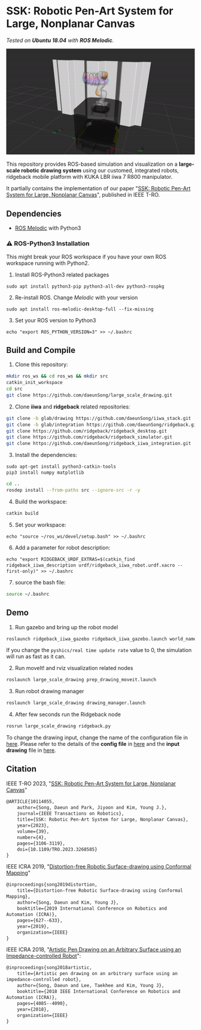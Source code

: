# SSK: Robotic Pen-Art System for Large, Nonplanar Canvas

*Tested on **Ubuntu 18.04** with **ROS Melodic**.*

<img src="./doc/img/demo.gif" width="600">

This repository provides ROS-based simulation and visualization on a **large-scale robotic drawing system** using our customed, integrated robots, ridgeback mobile platform with KUKA LBR iiwa 7 R800 manipulator.

It partially contains the implementation of our paper "[SSK: Robotic Pen-Art System for Large, Nonplanar Canvas](http://graphics.ewha.ac.kr/ssk/)", published in IEEE T-RO. 

## Dependencies

- [ROS Melodic](http://wiki.ros.org/melodic/Installation/Ubuntu) with Python3

### ⚠️ ROS-Python3 Installation

This might break your ROS workspace if you have your own ROS workspace running with Python2.

1. Install ROS-Python3 related packages

```shell
sudo apt install python3-pip python3-all-dev python3-rospkg
```

2. Re-install ROS. Change *Melodic* with your version

```shell
sudo apt install ros-melodic-desktop-full --fix-missing 
```

3. Set your ROS version to Python3
```shell
echo "export ROS_PYTHON_VERSION=3" >> ~/.bashrc
```

## Build and Compile

1. Clone this repository:
```sh
mkdir ros_ws && cd ros_ws && mkdir src
catkin_init_workspace
cd src
git clone https://github.com/daeunSong/large_scale_drawing.git
```

2. Clone **iiwa** and **ridgeback** related repositories:
```sh
git clone -b glab/drawing https://github.com/daeunSong/iiwa_stack.git
git clone -b glab/integration https://github.com/daeunSong/ridgeback.git
git clone https://github.com/ridgeback/ridgeback_desktop.git
git clone https://github.com/ridgeback/ridgeback_simulator.git
git clone https://github.com/daeunSong/ridgeback_iiwa_integration.git
```

3. Install the dependencies:
```shell
sudo apt-get install python3-catkin-tools
pip3 install numpy matplotlib
```
```sh
cd ..
rosdep install --from-paths src --ignore-src -r -y
```

4. Build the workspace:
```sh
catkin build
```

5. Set your workspace:
```shell
echo "source ~/ros_ws/devel/setup.bash" >> ~/.bashrc
```

6. Add a parameter for robot description:
```shell
echo "export RIDGEBACK_URDF_EXTRAS=$(catkin_find ridgeback_iiwa_description urdf/ridgeback_iiwa_robot.urdf.xacro --first-only)" >> ~/.bashrc
```

7. source the bash file:

```sh
source ~/.bashrc
```

## Demo

1. Run gazebo and bring up the robot model
```sh
roslaunch ridgeback_iiwa_gazebo ridgeback_iiwa_gazebo.launch world_name:=empty
```
If you change the `pyshics/real time update rate` value to 0, the simulation will run as fast as it can.


2. Run moveIt! and rviz visualization related nodes
```sh
roslaunch large_scale_drawing prep_drawing_moveit.launch
```

3. Run robot drawing manager
```sh
roslaunch large_scale_drawing drawing_manager.launch
```

4. After few seconds run the Ridgeback node
```sh
rosrun large_scale_drawing ridgeback.py
```

To change the drawing input, change the name of the configuration file in [here](https://github.com/daeunSong/large_scale_drawing/blob/31b85f34acbd624ab041da2da8223dcf6439c6a2/iiwa/launch/prep_drawing_moveit.launch#L8). Please refer to the details of the **config file** in [here](https://github.com/daeunSong/large_scale_drawing/tree/debug/data/config) and the **input drawing** file in [here](https://github.com/daeunSong/large_scale_drawing/tree/debug/data/input).

## Citation
IEEE T-RO 2023, "[SSK: Robotic Pen-Art System for Large, Nonplanar Canvas](http://graphics.ewha.ac.kr/ssk/)"
```
@ARTICLE{10114055,
    author={Song, Daeun and Park, Jiyoon and Kim, Young J.},
    journal={IEEE Transactions on Robotics}, 
    title={SSK: Robotic Pen-Art System for Large, Nonplanar Canvas}, 
    year={2023},
    volume={39},
    number={4},
    pages={3106-3119},
    doi={10.1109/TRO.2023.3268585}
}
```
IEEE ICRA 2019, "[Distortion-free Robotic Surface-drawing using Conformal Mapping](https://ieeexplore.ieee.org/abstract/document/8794034)"
```
@inproceedings{song2019distortion,
    title={Distortion-free Robotic Surface-drawing using Conformal Mapping},
    author={Song, Daeun and Kim, Young J},
    booktitle={2019 International Conference on Robotics and Automation (ICRA)},
    pages={627--633},
    year={2019},
    organization={IEEE}
}
```
IEEE ICRA 2018, "[Artistic Pen Drawing on an Arbitrary Surface using an Impedance-controlled Robot](https://ieeexplore.ieee.org/abstract/document/8461084)":
```
@inproceedings{song2018artistic,
    title={Artistic pen drawing on an arbitrary surface using an impedance-controlled robot},
    author={Song, Daeun and Lee, Taekhee and Kim, Young J},
    booktitle={2018 IEEE International Conference on Robotics and Automation (ICRA)},
    pages={4085--4090},
    year={2018},
    organization={IEEE}
}
```
